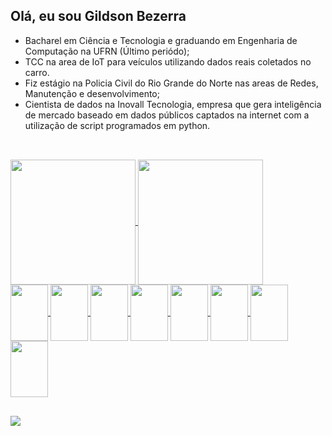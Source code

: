 ## Olá, eu sou Gildson Bezerra

* Bacharel em Ciência e Tecnologia e graduando em Engenharia de Computação na UFRN (Último periódo);
* TCC na area de IoT para veículos utilizando dados reais coletados no carro.
* Fiz estágio na Policia Civil do Rio Grande do Norte nas areas de Redes, Manutenção e desenvolvimento;
* Cientista de dados na Inovall Tecnologia, empresa que gera inteligência de mercado baseado em dados públicos captados na internet com a utilização de script programados em python.

##

<br>
<div>
  <a href="https://github.com/Gildson">
    <img align="center" height="200" width="auto" src="https://github-readme-stats.vercel.app/api?username=Gildson&show_icons=true&theme=dark&include_all_commits=true&count_private=true"/>
    <img align="center" height="200" width="auto" src="https://github-readme-stats.vercel.app/api/top-langs/?username=Gildson&layout=compact&langs_count=16&theme=dark"/>
</div>
  
  <div style="display: inline_block">
    <img align="center" height="90" width="60" src="https://cdn.jsdelivr.net/gh/devicons/devicon/icons/cplusplus/cplusplus-original.svg" />
    <img align="center" height="90" width="60" src="https://cdn.jsdelivr.net/gh/devicons/devicon/icons/css3/css3-original.svg" />
    <img align="center" height="90" width="60" src="https://cdn.jsdelivr.net/gh/devicons/devicon/icons/html5/html5-original.svg" />
    <img align="center" height="90" width="60" src="https://cdn.jsdelivr.net/gh/devicons/devicon/icons/mysql/mysql-plain-wordmark.svg" />
    <img align="center" height="90" width="60" src="https://cdn.jsdelivr.net/gh/devicons/devicon/icons/numpy/numpy-original-wordmark.svg" />
    <img align="center" height="90" width="60" src="https://cdn.jsdelivr.net/gh/devicons/devicon/icons/pandas/pandas-original-wordmark.svg" />
    <img align="center" height="90" width="60" src="https://cdn.jsdelivr.net/gh/devicons/devicon/icons/python/python-original-wordmark.svg" />
    <img align="center" height="90" width="60" src="https://cdn.jsdelivr.net/gh/devicons/devicon/icons/arduino/arduino-plain-wordmark.svg" />
  </div>
  
  ##
  
  <div>
    <a href="https://www.linkedin.com/in/gildsonbsantos/" target="_blank"><img src="https://img.shields.io/badge/-LinkedIn-%230077B5?style=for-the-badge&logo=linkedin&logoColor=white" target="_blank"></a>
  </div>
